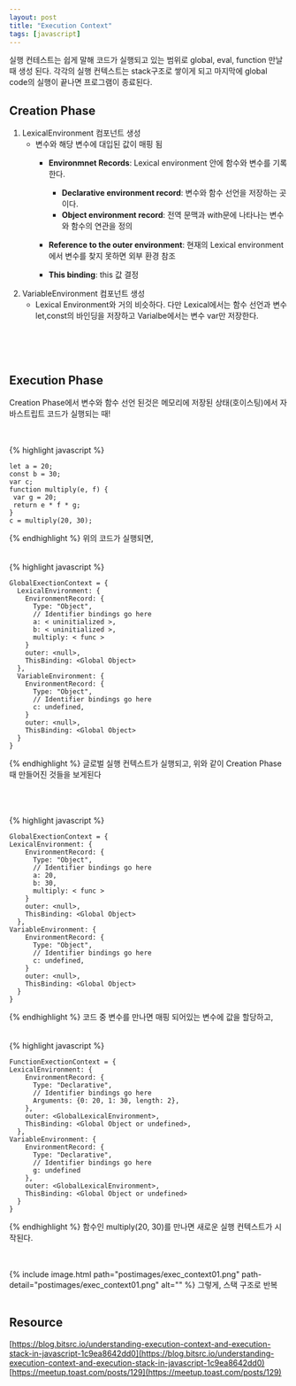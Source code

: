 ```yaml
---
layout: post
title: "Execution Context"
tags: [javascript]
---
```

실행 컨테스트는 쉽게 말해 코드가 실행되고 있는 범위로 global, eval, function 만날 때 생성 된다.
각각의 실행 컨텍스트는 stack구조로 쌓이게 되고 마지막에 global code의 실행이 끝나면 프로그램이 종료된다.


## Creation Phase
1. LexicalEnvironment 컴포넌트 생성
    - 변수와 해당 변수에 대입된 값이 매핑 됨
        - <strong>Environmnet Records</strong>: Lexical environment 안에 함수와 변수를 기록한다.
            - <strong>Declarative environment record</strong>: 변수와 함수 선언을 저장하는 곳이다.
            - <strong>Object environment record</strong>: 전역 문맥과 with문에 나타나는 변수와 함수의 연관을 정의      
            
        - <strong>Reference to the outer environment</strong>: 현재의 Lexical environment에서 변수를 찾지 못하면 외부 환경 참조
        
        - <strong>This binding</strong>: this 값 결정
2. VariableEnvironment 컴포넌트 생성
    - Lexical Environment와 거의 비슷하다. 다만 Lexical에서는 함수 선언과 변수 let,const의 바인딩을 저장하고 Varialbe에서는 변수 var만 저장한다. 

<br><br><br>
## Execution Phase
Creation Phase에서 변수와 함수 선언 된것은 메모리에 저장된 상태(호이스팅)에서 자바스트립트 코드가 실행되는 때! 
<br><br><br>

{% highlight javascript %}

    let a = 20;
    const b = 30;
    var c;
    function multiply(e, f) {
     var g = 20;
     return e * f * g;
    }
    c = multiply(20, 30);
    
{% endhighlight %}
위의 코드가 실행되면,
<br><br><br>
{% highlight javascript %}

    GlobalExectionContext = {
      LexicalEnvironment: {
        EnvironmentRecord: {
          Type: "Object",
          // Identifier bindings go here
          a: < uninitialized >,
          b: < uninitialized >,
          multiply: < func >
        }
        outer: <null>,
        ThisBinding: <Global Object>
      },
      VariableEnvironment: {
        EnvironmentRecord: {
          Type: "Object",
          // Identifier bindings go here
          c: undefined,
        }
        outer: <null>,
        ThisBinding: <Global Object>
      }
    }
    
{% endhighlight %}
글로벌 실행 컨텍스트가 실행되고, 위와 같이 Creation Phase때 만들어진 것들을 보게된다

<br><br><br>
{% highlight javascript %}

    GlobalExectionContext = {
    LexicalEnvironment: {
        EnvironmentRecord: {
          Type: "Object",
          // Identifier bindings go here
          a: 20,
          b: 30,
          multiply: < func >
        }
        outer: <null>,
        ThisBinding: <Global Object>
      },
    VariableEnvironment: {
        EnvironmentRecord: {
          Type: "Object",
          // Identifier bindings go here
          c: undefined,
        }
        outer: <null>,
        ThisBinding: <Global Object>
      }
    }
    
{% endhighlight %}
코드 중 변수를 만나면 매핑 되어있는 변수에 값을 할당하고,
<br><br><br>
{% highlight javascript %}

    FunctionExectionContext = {
    LexicalEnvironment: {
        EnvironmentRecord: {
          Type: "Declarative",
          // Identifier bindings go here
          Arguments: {0: 20, 1: 30, length: 2},
        },
        outer: <GlobalLexicalEnvironment>,
        ThisBinding: <Global Object or undefined>,
      },
    VariableEnvironment: {
        EnvironmentRecord: {
          Type: "Declarative",
          // Identifier bindings go here
          g: undefined
        },
        outer: <GlobalLexicalEnvironment>,
        ThisBinding: <Global Object or undefined>
      }
    }
{% endhighlight %}
함수인 multiply(20, 30)를 만나면 새로운 실행 컨텍스트가 시작된다.

<br><br>
{% include image.html path="postimages/exec_context01.png" path-detail="postimages/exec_context01.png" alt="" %}
그렇게, 스택 구조로 반복
<br><br>


## Resource

[https://blog.bitsrc.io/understanding-execution-context-and-execution-stack-in-javascript-1c9ea8642dd0](https://blog.bitsrc.io/understanding-execution-context-and-execution-stack-in-javascript-1c9ea8642dd0)<br>
[https://meetup.toast.com/posts/129](https://meetup.toast.com/posts/129)
